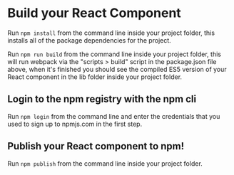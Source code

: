 # Build your React Component

Run `npm install` from the command line inside your project folder, this installs all of the package dependencies for the project.

Run `npm run build` from the command line inside your project folder, this will run webpack via the "scripts > build" script in the package.json file above, when it's finished you should see the compiled ES5 version of your React component in the lib folder inside your project folder.

## Login to the npm registry with the npm cli

Run `npm login` from the command line and enter the credentials that you used to sign up to npmjs.com in the first step.

## Publish your React component to npm!

Run `npm publish` from the command line inside your project folder.
